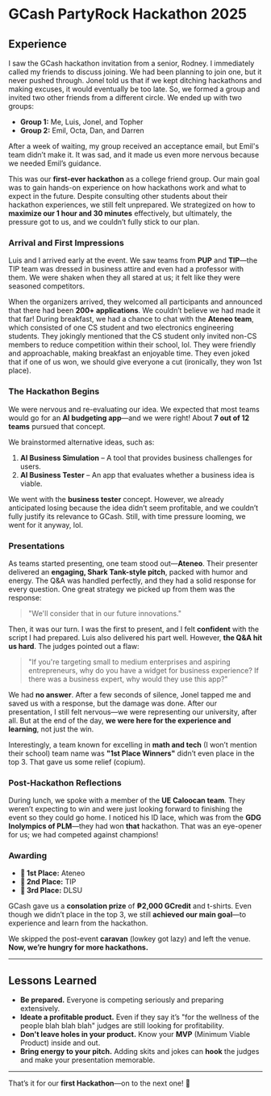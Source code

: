 # GCash PartyRock Hackathon 2025

## Experience

I saw the GCash hackathon invitation from a senior, Rodney. I immediately called my friends to discuss joining. We had been planning to join one, but it never pushed through. Jonel told us that if we kept ditching hackathons and making excuses, it would eventually be too late. So, we formed a group and invited two other friends from a different circle. We ended up with two groups:

- **Group 1:** Me, Luis, Jonel, and Topher
- **Group 2:** Emil, Octa, Dan, and Darren

After a week of waiting, my group received an acceptance email, but Emil's team didn’t make it. It was sad, and it made us even more nervous because we needed Emil’s guidance.

This was our **first-ever hackathon** as a college friend group. Our main goal was to gain hands-on experience on how hackathons work and what to expect in the future. Despite consulting other students about their hackathon experiences, we still felt unprepared. We strategized on how to **maximize our 1 hour and 30 minutes** effectively, but ultimately, the pressure got to us, and we couldn’t fully stick to our plan.

### Arrival and First Impressions

Luis and I arrived early at the event. We saw teams from **PUP** and **TIP**—the TIP team was dressed in business attire and even had a professor with them. We were shaken when they all stared at us; it felt like they were seasoned competitors.

When the organizers arrived, they welcomed all participants and announced that there had been **200+ applications**. We couldn’t believe we had made it that far! During breakfast, we had a chance to chat with the **Ateneo team**, which consisted of one CS student and two electronics engineering students. They jokingly mentioned that the CS student only invited non-CS members to reduce competition within their school, lol. They were friendly and approachable, making breakfast an enjoyable time. They even joked that if one of us won, we should give everyone a cut (ironically, they won 1st place).

### The Hackathon Begins

We were nervous and re-evaluating our idea. We expected that most teams would go for an **AI budgeting app**—and we were right! About **7 out of 12 teams** pursued that concept.

We brainstormed alternative ideas, such as:

1. **AI Business Simulation** – A tool that provides business challenges for users.
2. **AI Business Tester** – An app that evaluates whether a business idea is viable.

We went with the **business tester** concept. However, we already anticipated losing because the idea didn’t seem profitable, and we couldn’t fully justify its relevance to GCash. Still, with time pressure looming, we went for it anyway, lol.

### Presentations

As teams started presenting, one team stood out—**Ateneo**. Their presenter delivered an **engaging, Shark Tank-style pitch**, packed with humor and energy. The Q&A was handled perfectly, and they had a solid response for every question. One great strategy we picked up from them was the response:

> "We'll consider that in our future innovations."

Then, it was our turn. I was the first to present, and I felt **confident** with the script I had prepared. Luis also delivered his part well. However, **the Q&A hit us hard**. The judges pointed out a flaw:

> "If you're targeting small to medium enterprises and aspiring entrepreneurs, why do you have a widget for business experience? If there was a business expert, why would they use this app?"

We had **no answer**. After a few seconds of silence, Jonel tapped me and saved us with a response, but the damage was done. After our presentation, I still felt nervous—we were representing our university, after all. But at the end of the day, **we were here for the experience and learning**, not just the win.

Interestingly, a team known for excelling in **math and tech** (I won’t mention their school) team name was **"1st Place Winners"** didn’t even place in the top 3. That gave us some relief (copium).

### Post-Hackathon Reflections

During lunch, we spoke with a member of the **UE Caloocan team**. They weren’t expecting to win and were just looking forward to finishing the event so they could go home. I noticed his ID lace, which was from the **GDG Inolympics of PLM**—they had won **that** hackathon. That was an eye-opener for us; we had competed against champions!

### Awarding

- **🥇 1st Place:** Ateneo
- **🥈 2nd Place:** TIP
- **🥉 3rd Place:** DLSU

GCash gave us a **consolation prize** of **₱2,000 GCredit** and t-shirts. Even though we didn’t place in the top 3, we still **achieved our main goal**—to experience and learn from the hackathon.

We skipped the post-event **caravan** (lowkey got lazy) and left the venue. **Now, we’re hungry for more hackathons.**

---

## Lessons Learned

- **Be prepared.** Everyone is competing seriously and preparing extensively.
- **Ideate a profitable product.** Even if they say it’s "for the wellness of the people blah blah blah" judges are still looking for profitability.
- **Don't leave holes in your product.** Know your **MVP** (Minimum Viable Product) inside and out.
- **Bring energy to your pitch.** Adding skits and jokes can **hook** the judges and make your presentation memorable.

---

That’s it for our **first Hackathon**—on to the next one! 🚀

